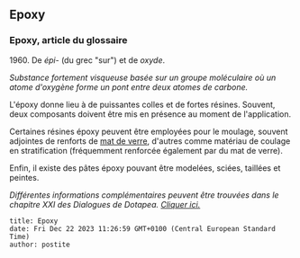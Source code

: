 ## Epoxy
### Epoxy, article du glossaire
 1960\. De _épi_\- (du grec "sur") et de _oxyde_.

_Substance fortement visqueuse basée sur un groupe moléculaire où un atome d'oxygène forme un pont entre deux atomes de carbone._

L'époxy donne lieu à de puissantes colles et de fortes résines. Souvent, deux composants doivent être mis en présence au moment de l'application.

Certaines résines époxy peuvent être employées pour le moulage, souvent adjointes de renforts de [mat de verre](matdeverre.html), d'autres comme matériau de coulage en stratification (fréquemment renforcée également par du mat de verre).

Enfin, il existe des pâtes époxy pouvant être modelées, sciées, taillées et peintes.

_Différentes informations complémentaires peuvent être trouvées dans le chapitre XXI des Dialogues de Dotapea. [Cliquer ici.](chap21resines.html)_


```
title: Epoxy
date: Fri Dec 22 2023 11:26:59 GMT+0100 (Central European Standard Time)
author: postite
```
